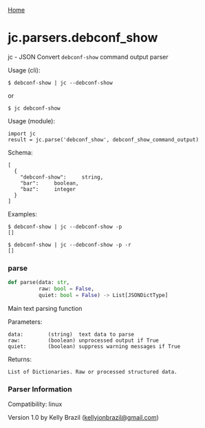[Home](https://kellyjonbrazil.github.io/jc/)
<a id="jc.parsers.debconf_show"></a>

# jc.parsers.debconf\_show

jc - JSON Convert `debconf-show` command output parser

Usage (cli):

    $ debconf-show | jc --debconf-show

or

    $ jc debconf-show

Usage (module):

    import jc
    result = jc.parse('debconf_show', debconf_show_command_output)

Schema:

    [
      {
        "debconf-show":     string,
        "bar":     boolean,
        "baz":     integer
      }
    ]

Examples:

    $ debconf-show | jc --debconf-show -p
    []

    $ debconf-show | jc --debconf-show -p -r
    []

<a id="jc.parsers.debconf_show.parse"></a>

### parse

```python
def parse(data: str,
          raw: bool = False,
          quiet: bool = False) -> List[JSONDictType]
```

Main text parsing function

Parameters:

    data:        (string)  text data to parse
    raw:         (boolean) unprocessed output if True
    quiet:       (boolean) suppress warning messages if True

Returns:

    List of Dictionaries. Raw or processed structured data.

### Parser Information
Compatibility:  linux

Version 1.0 by Kelly Brazil (kellyjonbrazil@gmail.com)
